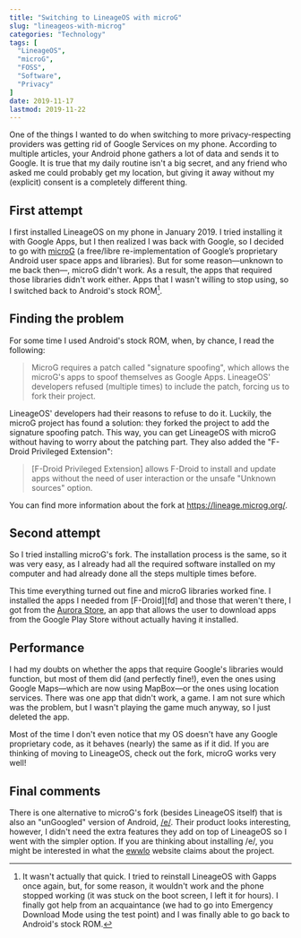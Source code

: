```yaml
---
title: "Switching to LineageOS with microG"
slug: "lineageos-with-microg"
categories: "Technology"
tags: [
  "LineageOS",
  "microG",
  "FOSS",
  "Software",
  "Privacy"
]
date: 2019-11-17
lastmod: 2019-11-22
---
```


One of the things I wanted to do when switching to more privacy-respecting
providers was getting rid of Google Services on my phone. According to multiple
articles, your Android phone gathers a lot of data and sends it to Google. It is
true that my daily routine isn't a big secret, and any friend who asked me could
probably get my location, but giving it away without my (explicit) consent is a
completely different thing.

## First attempt

I first installed LineageOS on my phone in January 2019. I tried installing it
with Google Apps, but I then realized I was back with Google, so I decided to go
with [microG][mg] (a free/libre re-implementation of Google’s proprietary
Android user space apps and libraries). But for some reason—unknown to me back
then—, microG didn't work. As a result, the apps that required those libraries
didn't work either. Apps that I wasn't willing to stop using, so I switched back
to Android's stock ROM[^note].

[^note]: It wasn't actually that quick. I tried to reinstall LineageOS with
  Gapps once again, but, for some reason, it wouldn't work and the phone stopped
  working (it was stuck on the boot screen, I left it for hours). I finally got
  help from an acquaintance (we had to go into Emergency Download Mode using the
  test point) and I was finally able to go back to Android's stock ROM.

## Finding the problem

For some time I used Android's stock ROM, when, by chance, I read the following:

> MicroG requires a patch called "signature spoofing", which allows the microG's
> apps to spoof themselves as Google Apps. LineageOS' developers refused
> (multiple times) to include the patch, forcing us to fork their project.

LineageOS' developers had their reasons to refuse to do it. Luckily, the microG
project has found a solution: they forked the project to add the signature
spoofing patch. This way, you can get LineageOS with microG without having to
worry about the patching part. They also added the "F-Droid Privileged
Extension":

> [F-Droid Privileged Extension] allows F-Droid to install and update apps
> without the need of user interaction or the unsafe "Unknown sources" option.

You can find more information about the fork at <https://lineage.microg.org/>.

## Second attempt

So I tried installing microG's fork. The installation process is the same, so it
was very easy, as I already had all the required software installed on my
computer and had already done all the steps multiple times before.

This time everything turned out fine and microG libraries worked fine. I
installed the apps I needed from [F-Droid][fd] and those that weren't there, I
got from the [Aurora Store][as], an app that allows the user to download apps
from the Google Play Store without actually having it installed.

## Performance

I had my doubts on whether the apps that require Google's libraries would
function, but most of them did (and perfectly fine!), even the ones using Google
Maps—which are now using MapBox—or the ones using location services. There was
one app that didn't work, a game. I am not sure which was the problem, but I
wasn't playing the game much anyway, so I just deleted the app.

Most of the time I don't even notice that my OS doesn't have any Google
proprietary code, as it behaves (nearly) the same as if it did. If you are
thinking of moving to LineageOS, check out the fork, microG works very well!

## Final comments

There is one alternative to microG's fork (besides LineageOS itself) that is
also an "unGoogled" version of Android, [/e/][e]. Their product looks
interesting, however, I didn't need the extra features they add on top of
LineageOS so I went with the simpler option. If you are thinking about
installing /e/, you might be interested in what the [ewwlo][ew] website claims
about the project.


[mg]: <https://microg.org> "microG"
[gd]: <https://f-droid.org> "F-Droid"
[as]: <https://auroraoss.com> "Aurora Store"
[e]: <https://e.foundation/> "/e/ Foundation"
[ew]: <https://ewwlo.xyz/> "ewwlo"
